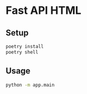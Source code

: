 # Fast API HTML

## Setup
```bash
poetry install
poetry shell
```
## Usage
```bash
python -m app.main
```